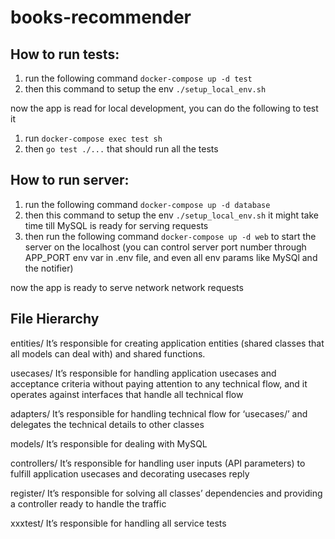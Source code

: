 # books-recommender

## How to run tests:

1. run the following command `docker-compose up -d test`
2. then this command to setup the env `./setup_local_env.sh`

now the app is read for local development, you can do the following to test it
1. run `docker-compose exec test sh`
2. then `go test ./...` that should run all the tests



## How to run server:

1. run the following command `docker-compose up -d database`
2. then this command to setup the env `./setup_local_env.sh` it might take time till MySQL is ready for serving requests
3. then run the following command `docker-compose up -d web` to start the server on the localhost (you can control server port number through APP_PORT env var in .env file, and even all env params like MySQl and the notifier)

now the app is ready to serve network network requests


## File Hierarchy
entities/
It’s responsible for creating application entities (shared classes that all models can deal with) and shared functions.

usecases/
It’s responsible for handling application usecases and acceptance criteria without paying attention to any technical flow, and it operates against interfaces that handle all technical flow

adapters/
It’s responsible for handling technical flow for ‘usecases/’ and delegates the technical details to other classes

models/
It’s responsible for dealing with MySQL

controllers/
It’s responsible for handling user inputs (API parameters) to fulfill application usecases and decorating usecases reply

register/
It’s responsible for solving all classes’ dependencies and providing a controller ready to handle the traffic

xxxtest/
It’s responsible for handling all service tests
